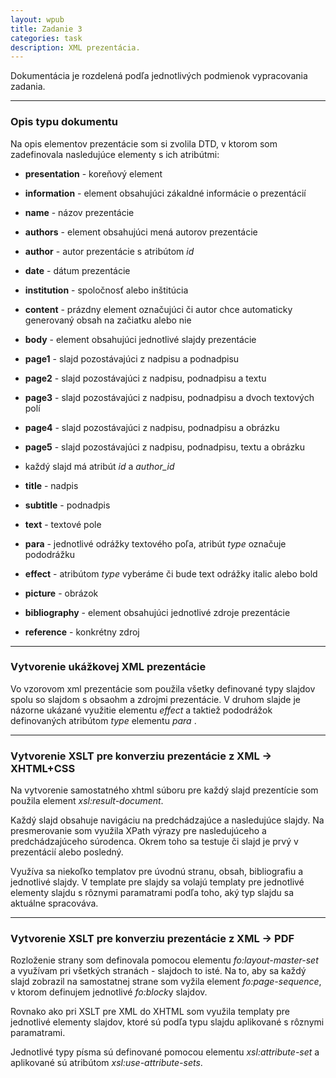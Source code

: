 ```yaml
---
layout: wpub
title: Zadanie 3
categories: task
description: XML prezentácia.
---
```

Dokumentácia je rozdelená podľa jednotlivých podmienok vypracovania zadania.

---
### Opis typu dokumentu

Na opis elementov prezentácie som si zvolila DTD, v ktorom som zadefinovala nasledujúce elementy s ich atribútmi:

* **presentation**		- koreňový element

* **information**		- element obsahujúci zákaldné informácie o prezentácií
* **name**				- názov prezentácie
* **authors**			- element obsahujúci mená autorov prezentácie
* **author**			- autor prezentácie s atribútom *id*
* **date**				- dátum prezentácie
* **institution**		- spoločnosť alebo inštitúcia

* **content**			- prázdny element označujúci či autor chce automaticky generovaný obsah na začiatku alebo nie

* **body**				- element obsahujúci jednotlivé slajdy prezentácie
* **page1**				- slajd pozostávajúci z nadpisu a podnadpisu
* **page2**				- slajd pozostávajúci z nadpisu, podnadpisu a textu
* **page3**				- slajd pozostávajúci z nadpisu, podnadpisu a dvoch textových polí
* **page4**				- slajd pozostávajúci z nadpisu, podnadpisu a obrázku
* **page5**				- slajd pozostávajúci z nadpisu, podnadpisu, textu a obrázku
* každý slajd má atribút *id* a *author_id*
* **title**				- nadpis
* **subtitle**			- podnadpis
* **text**				- textové pole
* **para**				- jednotlivé odrážky textového poľa, atribút *type* označuje pododrážku
* **effect**			- atribútom *type* vyberáme či bude text odrážky italic alebo bold
* **picture**			- obrázok

* **bibliography**		- element obsahujúci jednotlivé zdroje prezentácie
* **reference**			- konkrétny zdroj


---
### Vytvorenie ukážkovej XML prezentácie

Vo vzorovom xml prezentácie som použila všetky definované typy slajdov spolu so slajdom s obsaohm a zdrojmi prezentácie.
V druhom slajde je názorne ukázané využitie elementu *effect* a taktiež pododrážok definovaných atribútom *type* elementu *para* .

---
### Vytvorenie XSLT pre konverziu prezentácie z XML -> XHTML+CSS

Na vytvorenie samostatného xhtml súboru pre každý slajd prezentície som použila element *xsl:result-document*.

Každý slajd obsahuje navigáciu na predchádzajúce a nasledujúce slajdy. Na presmerovanie som využila XPath výrazy pre nasledujúceho a predchádzajúceho súrodenca. Okrem toho sa testuje či slajd je prvý v prezentácií alebo posledný.

Využíva sa niekoľko templatov pre úvodnú stranu, obsah, bibliografiu a jednotlivé slajdy. V template pre slajdy sa volajú templaty pre jednotlivé elementy slajdu s rôznymi paramatrami podľa toho, aký typ slajdu sa aktuálne spracováva.

---
### Vytvorenie XSLT pre konverziu prezentácie z XML -> PDF

Rozloženie strany som definovala pomocou elementu *fo:layout-master-set* a využívam pri všetkých stranách - slajdoch to isté. Na to, aby sa každý slajd zobrazil na samostatnej strane som vyžila element *fo:page-sequence*, v ktorom definujem jednotlivé *fo:block*y slajdov. 

Rovnako ako pri XSLT pre XML do XHTML som využila templaty pre jednotlivé elementy slajdov, ktoré sú podľa typu slajdu aplikované s rôznymi paramatrami.

Jednotlivé typy písma sú definované pomocou elementu *xsl:attribute-set* a aplikované sú atribútom *xsl:use-attribute-sets*.

